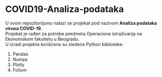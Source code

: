 # COVID19-Analiza-podataka
U ovom repozitorijumu nalazi se projekat pod nazivom **Analiza podataka virusa COVID-19**. <br/>Projekat je rađen za potrebe predmeta Operaciona istraživanja na Ekonomskom fakultetu u Beogradu. <br/> U izradi projekta korišćene su sledeće Python biblioteke:
1. Pandas
2. Numpy
3. Plotly
4. Folium
